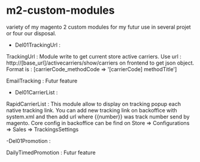 # m2-custom-modules
variety of my magento 2 custom modules for my futur use in several projet or four our disposal.
 
 - Del01TrackingUrl : 
 
 TrackingUrl : Module write to get current store active carriers.
    Use url : http://[base_url]/activecarriers/show/carriers on frontend to get json object.
    Format is : [carrierCode_methodCode => '[carrierCode] methodTitle']
    
 EmailTracking : Futur feature
 
 - Del01CarrierList : 
 
 RapidCarrierList : This module allow to display on tracking popup each native tracking link. 
 You can add new tracking link on backoffice with system.xml and then add url where {{number}} was track number send by magento.
 Core config in backoffice can be find on Store => Configurations => Sales => TrackingsSettings
 
 -Del01Promotion :
 
  DailyTimedPromotion : Futur feature
